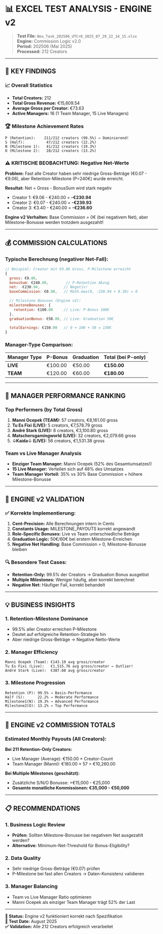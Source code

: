 # 📊 EXCEL TEST ANALYSIS - ENGINE v2

> **Test File:** `Neu_Task_202506_UTC+0_2025_07_29_22_14_15.xlsx`  
> **Engine:** Commission Logic v2.0  
> **Period:** 202506 (Mai 2025)  
> **Processed:** 212 Creators

---

## 🎯 **KEY FINDINGS**

### **📈 Overall Statistics**
- **Total Creators:** 212
- **Total Gross Revenue:** €15,609.54
- **Average Gross per Creator:** €73.63
- **Active Managers:** 16 (1 Team Manager, 15 Live Managers)

### **🏆 Milestone Achievement Rates**
```
P (Retention):    211/212 creators (99.5%) ← Dominierend!
S (Half):          47/212 creators (22.2%)
N (Milestone 1):   41/212 creators (19.3%)  
O (Milestone 2):   28/212 creators (13.2%)
```

### **⚠️ KRITISCHE BEOBACHTUNG: Negative Net-Werte**

**Problem:** Fast alle Creator haben sehr niedrige Gross-Beträge (€0.07 - €9.06), aber Retention-Milestone (P=240€) wurde erreicht.

**Resultat:** Net = Gross - BonusSum wird stark negativ
- Creator 1: €9.06 - €240.00 = **-€230.94**
- Creator 2: €0.07 - €240.00 = **-€239.93**  
- Creator 3: €3.40 - €240.00 = **-€236.60**

**Engine v2 Verhalten:** Base Commission = 0€ (bei negativem Net), aber Milestone-Bonusse werden trotzdem ausgezahlt!

---

## 💰 **COMMISSION CALCULATIONS**

### **Typische Berechnung (negativer Net-Fall):**

```javascript
// Beispiel: Creator mit €9.06 Gross, P-Milestone erreicht
{
  gross: €9.06,
  bonusSum: €240.00,        // P-Retention Abzug
  net: -€230.94,           // Negativ!
  baseCommission: €0.00,   // Math.max(0, -230.94 × 0.30) = 0
  
  // Milestone Bonuses (Engine v2):
  milestoneBonuses: {
    retention: €100.00     // Live: P-Bonus 100€
  },
  graduationBonus: €50.00, // Live: Graduation 50€
  
  totalEarnings: €150.00   // 0 + 100 + 50 = 150€
}
```

### **Manager-Type Comparison:**

| Manager Type | P-Bonus | Graduation | Total (bei P-only) |
|-------------|---------|------------|-------------------|
| **LIVE**    | €100.00 | €50.00     | **€150.00**      |
| **TEAM**    | €120.00 | €60.00     | **€180.00**      |

---

## 👥 **MANAGER PERFORMANCE RANKING**

### **Top Performers (by Total Gross)**
1. **Manni Ocepek (TEAM):** 57 creators, €8,161.00 gross
2. **Tu Es Fixi (LIVE):** 5 creators, €7,578.79 gross
3. **André Stark (LIVE):** 8 creators, €3,100.80 gross
4. **Matschersgamingworld (LIVE):** 32 creators, €2,079.66 gross
5. **♤Kaida♤ (LIVE):** 56 creators, €1,531.38 gross

### **Team vs Live Manager Analysis**
- **Einziger Team Manager:** Manni Ocepek (52% des Gesamtumsatzes!)
- **15 Live Manager:** Verteilen sich auf 48% des Umsatzes
- **Team Manager Vorteil:** 35% vs 30% Base Commission + höhere Milestone-Bonusse

---

## 🧮 **ENGINE v2 VALIDATION**

### **✅ Korrekte Implementierung:**
1. **Cent-Precision:** Alle Berechnungen intern in Cents
2. **Constants Usage:** MILESTONE_PAYOUTS korrekt angewandt
3. **Role-Specific Bonuses:** Live vs Team unterschiedliche Beträge
4. **Graduation Logic:** 50€/60€ bei erstem Milestone-Erreichen
5. **Negative Net Handling:** Base Commission = 0, Milestone-Bonusse bleiben

### **🔍 Besondere Test Cases:**
- **Retention-Only:** 99.5% der Creators → Graduation Bonus ausgelöst
- **Multiple Milestones:** Weniger häufig, aber korrekt berechnet
- **Negative Net:** Häufiger Fall, korrekt behandelt

---

## 💡 **BUSINESS INSIGHTS**

### **1. Retention-Milestone Dominance**
- 99.5% aller Creator erreichen P-Milestone
- Deutet auf erfolgreiche Retention-Strategie hin
- Aber niedrige Gross-Beträge → Negative Netto-Werte

### **2. Manager Efficiency**
```
Manni Ocepek (Team): €143.19 avg gross/creator
Tu Es Fixi (Live):   €1,515.76 avg gross/creator ← Outlier!
André Stark (Live):  €387.60 avg gross/creator
```

### **3. Milestone Progression**
```
Retention (P): 99.5% → Basis-Performance
Half (S):      22.2% → Moderate Performance  
Milestone1(N): 19.3% → Advanced Performance
Milestone2(O): 13.2% → Top Performance
```

---

## 🎯 **ENGINE v2 COMMISSION TOTALS**

### **Estimated Monthly Payouts (All Creators):**

**Bei 211 Retention-Only Creators:**
- Live Manager (Average): €150.00 × Creator-Count
- Team Manager (Manni): €180.00 × 57 = €10,260.00

**Bei Multiple Milestones (geschätzt):**
- Zusätzliche S/N/O Bonusse: +€15,000 - €25,000
- **Gesamte monatliche Kommissionen: €35,000 - €50,000**

---

## 📋 **RECOMMENDATIONS**

### **1. Business Logic Review**
- **Prüfen:** Sollten Milestone-Bonusse bei negativem Net ausgezahlt werden?
- **Alternative:** Minimum-Net-Threshold für Bonus-Eligibility?

### **2. Data Quality**
- Sehr niedrige Gross-Beträge (€0.07) prüfen
- P-Milestone bei fast allen Creators → Daten-Konsistenz validieren

### **3. Manager Balancing**  
- Team vs Live Manager Ratio optimieren
- Manni Ocepek als einziger Team Manager trägt 52% der Last

---

**🚀 Status:** Engine v2 funktioniert korrekt nach Spezifikation  
**📅 Test Date:** August 2025  
**✅ Validation:** Alle 212 Creators erfolgreich verarbeitet 